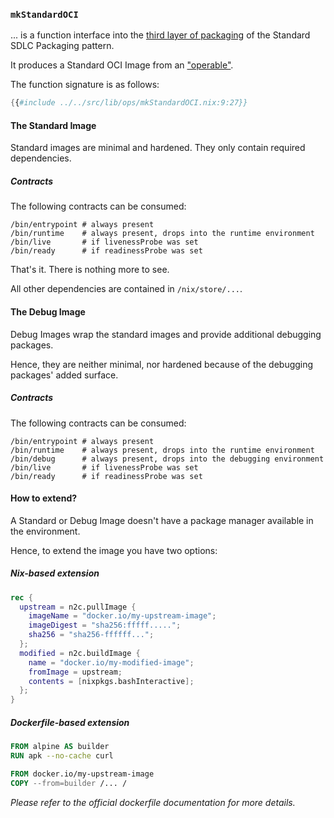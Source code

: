 ### `mkStandardOCI`

... is a function interface into the [third layer of packaging][packaging-third] of the Standard SDLC Packaging pattern.

It produces a Standard OCI Image from an ["operable"][operable].

The function signature is as follows:

```nix
{{#include ../../src/lib/ops/mkStandardOCI.nix:9:27}}
```

#### The Standard Image

Standard images are minimal and hardened. They only contain required dependencies.

##### Contracts

The following contracts can be consumed:

```
/bin/entrypoint # always present
/bin/runtime    # always present, drops into the runtime environment
/bin/live       # if livenessProbe was set
/bin/ready      # if readinessProbe was set
```

That's it. There is nothing more to see.

All other dependencies are contained in `/nix/store/...`.

#### The Debug Image

Debug Images wrap the standard images and provide additional debugging packages.

Hence, they are neither minimal, nor hardened because of the debugging packages' added surface.

##### Contracts

The following contracts can be consumed:

```
/bin/entrypoint # always present
/bin/runtime    # always present, drops into the runtime environment
/bin/debug      # always present, drops into the debugging environment
/bin/live       # if livenessProbe was set
/bin/ready      # if readinessProbe was set
```

#### How to extend?

A Standard or Debug Image doesn't have a package manager available in the environment.

Hence, to extend the image you have two options:

##### Nix-based extension

```nix
rec {
  upstream = n2c.pullImage {
    imageName = "docker.io/my-upstream-image";
    imageDigest = "sha256:fffff.....";
    sha256 = "sha256-ffffff...";
  };
  modified = n2c.buildImage {
    name = "docker.io/my-modified-image";
    fromImage = upstream;
    contents = [nixpkgs.bashInteractive];
  };
}
```

##### Dockerfile-based extension

```Dockerfile
FROM alpine AS builder
RUN apk --no-cache curl

FROM docker.io/my-upstream-image
COPY --from=builder /... /

```

_Please refer to the official dockerfile documentation for more details._

[operable]: ./mkOperable.md
[packaging-third]: /patterns/four-packaging-layers.md#oci-image-layer
